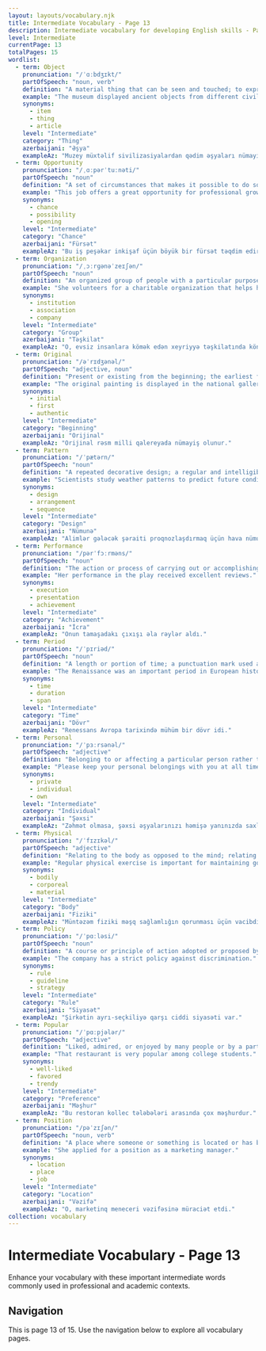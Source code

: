 ```yaml
---
layout: layouts/vocabulary.njk
title: Intermediate Vocabulary - Page 13
description: Intermediate vocabulary for developing English skills - Page 13 of 15
level: Intermediate
currentPage: 13
totalPages: 15
wordlist: 
  - term: Object
    pronunciation: "/ˈɑːbdʒɪkt/"
    partOfSpeech: "noun, verb"
    definition: "A material thing that can be seen and touched; to express disagreement."
    example: "The museum displayed ancient objects from different civilizations."
    synonyms: 
      - item
      - thing
      - article
    level: "Intermediate"
    category: "Thing"
    azerbaijani: "Əşya"
    exampleAz: "Muzey müxtəlif sivilizasiyalardan qədim əşyaları nümayiş etdirdi."
  - term: Opportunity
    pronunciation: "/ˌɑːpərˈtuːnəti/"
    partOfSpeech: "noun"
    definition: "A set of circumstances that makes it possible to do something."
    example: "This job offers a great opportunity for professional growth."
    synonyms: 
      - chance
      - possibility
      - opening
    level: "Intermediate"
    category: "Chance"
    azerbaijani: "Fürsət"
    exampleAz: "Bu iş peşəkar inkişaf üçün böyük bir fürsət təqdim edir."
  - term: Organization
    pronunciation: "/ˌɔːrɡənəˈzeɪʃən/"
    partOfSpeech: "noun"
    definition: "An organized group of people with a particular purpose."
    example: "She volunteers for a charitable organization that helps homeless people."
    synonyms: 
      - institution
      - association
      - company
    level: "Intermediate"
    category: "Group"
    azerbaijani: "Təşkilat"
    exampleAz: "O, evsiz insanlara kömək edən xeyriyyə təşkilatında könüllü işləyir."
  - term: Original
    pronunciation: "/əˈrɪdʒənəl/"
    partOfSpeech: "adjective, noun"
    definition: "Present or existing from the beginning; the earliest form of something."
    example: "The original painting is displayed in the national gallery."
    synonyms: 
      - initial
      - first
      - authentic
    level: "Intermediate"
    category: "Beginning"
    azerbaijani: "Orijinal"
    exampleAz: "Orijinal rəsm milli qalereyada nümayiş olunur."
  - term: Pattern
    pronunciation: "/ˈpætərn/"
    partOfSpeech: "noun"
    definition: "A repeated decorative design; a regular and intelligible form or sequence."
    example: "Scientists study weather patterns to predict future conditions."
    synonyms: 
      - design
      - arrangement
      - sequence
    level: "Intermediate"
    category: "Design"
    azerbaijani: "Nümunə"
    exampleAz: "Alimlər gələcək şəraiti proqnozlaşdırmaq üçün hava nümunələrini öyrənirlər."
  - term: Performance
    pronunciation: "/pərˈfɔːrməns/"
    partOfSpeech: "noun"
    definition: "The action or process of carrying out or accomplishing an action, task, or function."
    example: "Her performance in the play received excellent reviews."
    synonyms: 
      - execution
      - presentation
      - achievement
    level: "Intermediate"
    category: "Achievement"
    azerbaijani: "İcra"
    exampleAz: "Onun tamaşadakı çıxışı əla rəylər aldı."
  - term: Period
    pronunciation: "/ˈpɪriəd/"
    partOfSpeech: "noun"
    definition: "A length or portion of time; a punctuation mark used at the end of sentences."
    example: "The Renaissance was an important period in European history."
    synonyms: 
      - time
      - duration
      - span
    level: "Intermediate"
    category: "Time"
    azerbaijani: "Dövr"
    exampleAz: "Renessans Avropa tarixində mühüm bir dövr idi."
  - term: Personal
    pronunciation: "/ˈpɜːrsənəl/"
    partOfSpeech: "adjective"
    definition: "Belonging to or affecting a particular person rather than anyone else."
    example: "Please keep your personal belongings with you at all times."
    synonyms: 
      - private
      - individual
      - own
    level: "Intermediate"
    category: "Individual"
    azerbaijani: "Şəxsi"
    exampleAz: "Zəhmət olmasa, şəxsi əşyalarınızı həmişə yanınızda saxlayın."
  - term: Physical
    pronunciation: "/ˈfɪzɪkəl/"
    partOfSpeech: "adjective"
    definition: "Relating to the body as opposed to the mind; relating to things perceived through the senses."
    example: "Regular physical exercise is important for maintaining good health."
    synonyms: 
      - bodily
      - corporeal
      - material
    level: "Intermediate"
    category: "Body"
    azerbaijani: "Fiziki"
    exampleAz: "Müntəzəm fiziki məşq sağlamlığın qorunması üçün vacibdir."
  - term: Policy
    pronunciation: "/ˈpɑːləsi/"
    partOfSpeech: "noun"
    definition: "A course or principle of action adopted or proposed by a government, party, business, or individual."
    example: "The company has a strict policy against discrimination."
    synonyms: 
      - rule
      - guideline
      - strategy
    level: "Intermediate"
    category: "Rule"
    azerbaijani: "Siyasət"
    exampleAz: "Şirkətin ayrı-seçkiliyə qarşı ciddi siyasəti var."
  - term: Popular
    pronunciation: "/ˈpɑːpjələr/"
    partOfSpeech: "adjective"
    definition: "Liked, admired, or enjoyed by many people or by a particular person or group."
    example: "That restaurant is very popular among college students."
    synonyms: 
      - well-liked
      - favored
      - trendy
    level: "Intermediate"
    category: "Preference"
    azerbaijani: "Məşhur"
    exampleAz: "Bu restoran kollec tələbələri arasında çox məşhurdur."
  - term: Position
    pronunciation: "/pəˈzɪʃən/"
    partOfSpeech: "noun, verb"
    definition: "A place where someone or something is located or has been put."
    example: "She applied for a position as a marketing manager."
    synonyms: 
      - location
      - place
      - job
    level: "Intermediate"
    category: "Location"
    azerbaijani: "Vəzifə"
    exampleAz: "O, marketinq meneceri vəzifəsinə müraciət etdi."
collection: vocabulary
---
```


# Intermediate Vocabulary - Page 13

Enhance your vocabulary with these important intermediate words commonly used in professional and academic contexts.

## Navigation
This is page 13 of 15. Use the navigation below to explore all vocabulary pages.
